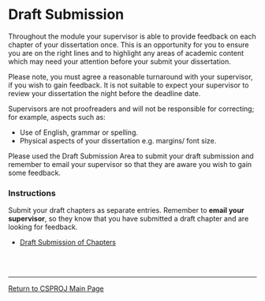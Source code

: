 # Draft Submission

Throughout the module your supervisor is able to provide feedback on each chapter of your dissertation once. 
This is an opportunity for you to ensure you are on the right lines and to highlight any areas of academic content which may need your attention before your submit your dissertation.

Please note, you must agree a reasonable turnaround with your supervisor, if you wish to gain feedback. 
It is not suitable to expect your supervisor to review your dissertation the night before the deadline date. 

Supervisors are not proofreaders and will not be responsible for correcting; for example, aspects such as:
 - Use of English, grammar or spelling.
 - Physical aspects of your dissertation e.g. margins/ font size.

Please used the Draft Submission Area to submit your draft submission and remember to email your supervisor so that they are aware you wish to gain some feedback.


### Instructions
Submit your draft chapters as separate entries. 
Remember to **email your supervisor**, so they know that you have submitted a draft chapter and are looking for feedback.
 - [Draft Submission of Chapters](CSPJ_Draft.pdf)


<br><br>

--- 

[Return to CSPROJ Main Page](CSPJ_main.md)
